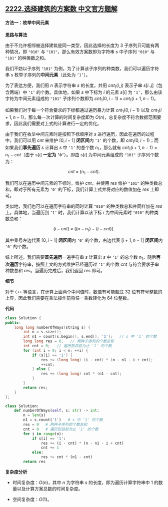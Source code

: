 ## [2222.选择建筑的方案数 中文官方题解](https://leetcode.cn/problems/number-of-ways-to-select-buildings/solutions/100000/xuan-ze-jian-zhu-de-fang-an-shu-by-leetc-jhup)

#### 方法一：枚举中间元素

**思路与算法**

由于不允许相邻被选择建筑是同一类型，因此选择的长度为 $3$ 子序列只可能有两种情况，即 $\texttt{"010"}$ 与 $\texttt{"101"}$，那么有效方案数即为字符串 $s$ 中子序列 $\texttt{"010"}$ 与 $\texttt{"101"}$ 的种类数之和。

我们不妨以子序列 $\texttt{"101"}$ 为例，为了计算该子序列的种类数，我们可以遍历字符串 $s$ 枚举子序列的**中间元素**（此处为 $\texttt{`1'}$）。

为了表达方便，我们用 $n$ 表示字符串 $s$ 的长度，并用 $\textit{cnt}_1(i, j)$ 表示子串 $s[i..j]$（包含两端）中 $\texttt{`1'}$ 的个数。具体地，如果 $s$ 中下标为 $i$ 的元素 $s[i]$ 为 $\texttt{`1'}$，那么由该字符为中间元素组成的 $\texttt{"101"}$ 子序列个数即为 $\textit{cnt}_1(0, i - 1) \times \textit{cnt}_1(i + 1, n - 1)$。

如果我们对于每一个符合要求的下标都通过遍历暴力计算 $\textit{cnt}_1(0, i - 1)$ 以及 $\textit{cnt}_1(i + 1, n - 1)$，那么每一次计算的时间复杂度即为 $O(n)$，总复杂度不符合数据范围要求，因此我们需要对上式的计算进行一定的优化。

由于我们在枚举中间元素时是按照下标顺序对 $s$ 进行遍历，因此在遍历的过程中，我们可以用 $\textit{cnt}$ 来维护 $[0, i - 1]$ **闭区间**内 $\texttt{`1'}$ 的个数，即 $\textit{cnt}_1(0, i - 1)$；而如果我们**事先遍历** $s$ 计算出 $s$ 中 $\texttt{`1'}$ 的总个数 $\textit{n}_1$，那么就有 $\textit{cnt}_1(i + 1, n - 1) = n_1 - \textit{cnt}$（由于 $s[i]$ **一定为 $\texttt{`0'}$**）。即由 $s[i]$ 为中间元素组成的 $\texttt{"101"}$ 子序列个数为：

$$
\textit{cnt} \times (n_1 - \textit{cnt}).
$$

我们可以在遍历中间元素的下标时，维护 $\textit{cnt}$，并使用 $\textit{res}$ 维护 $\texttt{"101"}$ 的种类数总和，即对于所有元素为 $\texttt{`0'}$ 的下标，我们计算上式并将对应的数值加在 $\textit{res}$ 上即可。

类似地，我们也可以在遍历字符串的同时计算 $\texttt{"010"}$ 的种类数总和并同样加在 $\textit{res}$ 上。具体地，当遍历到 $\texttt{`1'}$ 时，我们计算以该下标 $i$ 为中间元素时 $\texttt{"010"}$ 的种类数总和：

$$
(i - \textit{cnt}) \times ((n - n_1) - (i - \textit{cnt})).
$$

其中乘号左边代表 $[0, i - 1]$ **闭区间**内 $\texttt{`0'}$ 的个数，右边代表 $[i + 1, n - 1]$ **闭区间**内 $\texttt{`0'}$ 的个数。

综上所述，我们需要**首先遍历**一遍字符串 $s$ 计算出 $s$ 中 $\texttt{`1'}$ 的总个数 $\textit{n}_1$，随后**再次遍历**字符串，按照上文的方式维护已经遍历过 $\texttt{`1'}$ 的个数 $\textit{cnt}$ 与符合要求子串种数总和 $\textit{res}$。当遍历完成后，我们返回 $\textit{res}$ 即可。

**细节**

对于 $\texttt{C++}$ 等语言，在计算上面两个中间值时，数值有可能超过 $32$ 位有符号整数的上界，因此我们需要在乘法操作前将任一乘数转化为 $64$ 位整数。

**代码**

```C++ [sol1-C++]
class Solution {
public:
    long long numberOfWays(string s) {
        int n = s.size();
        int n1 = count(s.begin(), s.end(), '1');   // s 中 '1' 的个数
        long long res = 0;   // 两种子序列的个数总和
        int cnt = 0;   // 遍历到目前为止 '1' 的个数
        for (int i = 0; i < n; ++i) {
            if (s[i] == '1') {
                res += (long long) (i - cnt) * (n - n1 - i + cnt);
                ++cnt;
            } else {
                res += (long long) cnt * (n1 - cnt);
            }
        }
        return res;
    }
};
```


```Python [sol1-Python3]
class Solution:
    def numberOfWays(self, s: str) -> int:
        n = len(s)
        n1 = s.count('1')   # s 中 '1' 的个数
        res = 0   # 两种子序列的个数总和
        cnt = 0   # 遍历到目前为止 '1' 的个数
        for i in range(n):
            if s[i] == '1':
                res += (i - cnt) * (n - n1 - i + cnt)
                cnt += 1
            else:
                res += cnt * (n1 - cnt)
        return res
```


**复杂度分析**

- 时间复杂度：$O(n)$，其中 $n$ 为字符串 $s$ 的长度，即为遍历计算字符串中 $1$ 的数量以及计算方案总数的时间复杂度。

- 空间复杂度：$O(1)$。